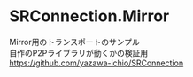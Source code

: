 ﻿# SRConnection.Mirror

Mirror用のトランスポートのサンプル  
自作のP2Pライブラリが動くかの検証用  
https://github.com/yazawa-ichio/SRConnection  

